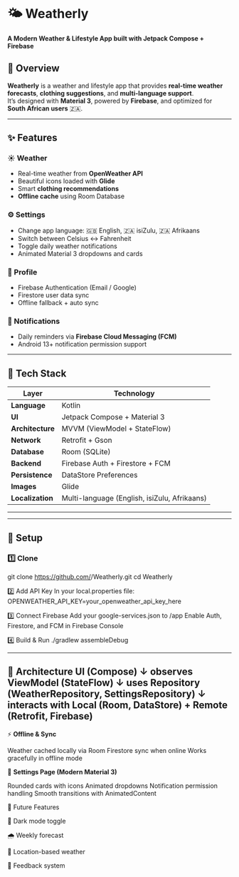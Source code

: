 # 🌤️ Weatherly  
**A Modern Weather & Lifestyle App built with Jetpack Compose + Firebase**

## 📱 **Overview**

**Weatherly** is a weather and lifestyle app that provides **real-time weather forecasts**, **clothing suggestions**, and **multi-language support**.  
It’s designed with **Material 3**, powered by **Firebase**, and optimized for **South African users** 🇿🇦.

---

## ✨ Features

### ☀️ Weather
- Real-time weather from **OpenWeather API**
- Beautiful icons loaded with **Glide**
- Smart **clothing recommendations**
- **Offline cache** using Room Database

### ⚙️ Settings
- Change app language: 🇬🇧 English, 🇿🇦 isiZulu, 🇿🇦 Afrikaans  
- Switch between Celsius ↔ Fahrenheit  
- Toggle daily weather notifications  
- Animated Material 3 dropdowns and cards  

### 👤 Profile
- Firebase Authentication (Email / Google)
- Firestore user data sync
- Offline fallback + auto sync  

### 🔔 Notifications
- Daily reminders via **Firebase Cloud Messaging (FCM)**  
- Android 13+ notification permission support  

---

## 🧱 Tech Stack

| Layer | Technology |
|-------|-------------|
| **Language** | Kotlin |
| **UI** | Jetpack Compose + Material 3 |
| **Architecture** | MVVM (ViewModel + StateFlow) |
| **Network** | Retrofit + Gson |
| **Database** | Room (SQLite) |
| **Backend** | Firebase Auth + Firestore + FCM |
| **Persistence** | DataStore Preferences |
| **Images** | Glide |
| **Localization** | Multi-language (English, isiZulu, Afrikaans) |

---


---

## 🔑 Setup

### 1️⃣ Clone
git clone https://github.com/<your-username>/Weatherly.git
cd Weatherly

2️⃣ Add API Key
In your local.properties file:
OPENWEATHER_API_KEY=your_openweather_api_key_here

3️⃣ Connect Firebase
Add your google-services.json to /app
Enable Auth, Firestore, and FCM in Firebase Console

4️⃣ Build & Run
./gradlew assembleDebug

---

🧭 **Architecture**
UI (Compose)
 ↓ observes
ViewModel (StateFlow)
 ↓ uses
Repository (WeatherRepository, SettingsRepository)
 ↓ interacts with
Local (Room, DataStore) + Remote (Retrofit, Firebase)
---
⚡ **Offline & Sync**

Weather cached locally via Room
Firestore sync when online
Works gracefully in offline mode

🧩 **Settings Page (Modern Material 3)**

Rounded cards with icons
Animated dropdowns
Notification permission handling
Smooth transitions with AnimatedContent

🚀 Future Features

🌙 Dark mode toggle

🌧 Weekly forecast

📍 Location-based weather

💬 Feedback system
